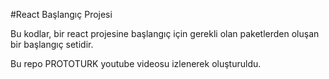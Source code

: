 #React Başlangıç Projesi

Bu kodlar, bir react projesine başlangıç için gerekli olan paketlerden oluşan bir başlangıç setidir. 

Bu repo PROTOTURK youtube videosu izlenerek oluşturuldu. 
